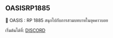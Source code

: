 ## OASISRP1885

🌵 OASIS : RP 1885
สนุกไปกับการสวมบทบาทในยุคคาวบอย

เริ่มต้นได้ที่: [DISCORD](https://discord.gg/z5as87TrX4)

